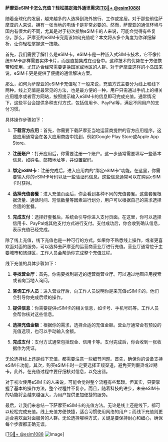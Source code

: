 **萨摩亚eSIM卡怎么充值？轻松搞定海外通讯需求[[TG💪+ @esim1088](https://t.me/s/esim1088)]**

随着全球化的发展，越来越多的人选择到海外旅行、工作或定居。对于那些前往萨摩亚的人来说，拥有一张当地的电话卡是非常必要的。然而，萨摩亚的通信环境与国内有很大的不同，尤其是对于初次接触eSIM卡的人来说，可能会觉得有些复杂。那么，萨摩亚的eSIM卡究竟该如何充值呢？本文将从多个角度为你详细解析，让你轻松掌握这一技能。

首先，我们需要了解什么是eSIM卡。eSIM卡是一种嵌入式SIM卡技术，它不像传统SIM卡那样需要实体卡片，而是直接集成在设备中。这种技术的优势在于方便携带和使用，尤其适合经常需要更换国家或地区的人群。对于萨摩亚这样的小岛国来说，eSIM卡更是提供了便捷的通信解决方案。

那么，如何为萨摩亚的eSIM卡充值呢？一般来说，充值方式主要分为线上和线下两种。线上充值是最常见的方法，也是最方便的一种。用户只需通过手机上的相关应用程序或者官方网站，按照提示输入eSIM卡的信息即可完成充值。通常情况下，这些平台会提供多种支付方式，包括信用卡、PayPal等，满足不同用户的支付习惯。

具体操作步骤如下：

1. **下载官方应用**：首先，你需要下载萨摩亚当地运营商提供的官方应用程序。这些应用通常会在各大应用商店中找到，例如Google Play Store或Apple App Store。

2. **注册账户**：打开应用后，你需要注册一个账户。这一步通常需要填写一些基本信息，如姓名、邮箱地址等，并设置密码。

3. **绑定eSIM卡**：注册完成后，进入应用内的“绑定eSIM卡”功能。在这里，你需要输入你的eSIM卡号码以及一些验证码信息。这些信息通常可以在购买eSIM卡时获得。

4. **选择充值套餐**：进入充值页面后，你会看到各种不同的充值套餐。这些套餐根据流量、通话时间、短信数量等因素进行划分，用户可以根据自己的需求选择合适的套餐。

5. **完成支付**：选择好套餐后，系统会引导你进入支付页面。在这里，你可以选择信用卡、PayPal或其他支付方式进行支付。支付成功后，你会收到确认信息，表示充值已经完成。

除了线上充值，线下充值也是一种可行的方式。如果你不熟悉线上操作，或者更喜欢面对面的服务，可以选择去萨摩亚的运营商营业厅进行充值。营业厅通常位于主要城市和旅游区，工作人员会帮助你完成整个充值过程。

线下充值的具体步骤如下：

1. **寻找营业厅**：首先，你需要找到最近的运营商营业厅。可以通过地图应用搜索或者向当地人询问。

2. **咨询工作人员**：进入营业厅后，向工作人员说明你是来充值eSIM卡的。他们会引导你完成后续的操作。

3. **提供信息**：你需要提供eSIM卡的相关信息，如卡号、手机号码等。工作人员会帮你核对这些信息。

4. **选择充值金额**：根据你的需求，选择合适的充值金额。营业厅通常会有预设的充值选项，也可以手动输入金额。

5. **完成支付**：支付方式通常包括现金、信用卡等。支付完成后，你会收到一张收据作为凭证。

无论选择线上还是线下充值，都需要注意一些细节问题。首先，确保你的设备支持eSIM卡功能。其次，购买eSIM卡时一定要选择正规渠道，避免买到假货或过期卡。此外，在充值过程中要仔细核对信息，以免出错。

对于初次使用eSIM卡的人来说，可能会觉得整个流程有些繁琐。但其实，只要掌握了基本的操作方法，整个过程并不复杂。而且，随着科技的进步，未来eSIM卡的功能将会越来越强大，为用户提供更加便捷的服务。

最后，让我们来总结一下萨摩亚eSIM卡的充值方法。无论是线上还是线下，都可以轻松完成充值。线上充值方便快捷，适合习惯使用网络的用户；而线下充值则更适合喜欢面对面服务的人群。无论选择哪种方式，关键是要保持耐心和细心，确保每个步骤都正确无误。

[[TG💪+ @esim1088](https://t.me/s/esim1088) ![Image](https://i.postimg.cc/4NQfJmqS/Snipaste-2025-05-13-00-14-12.png)]